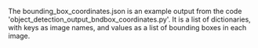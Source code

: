 The bounding_box_coordinates.json is an example output from the code 'object_detection_output_bndbox_coordinates.py'. It is a list of dictionaries, with keys as image names, and values as a list of bounding boxes in each image.
